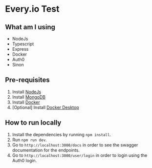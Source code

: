 # Every.io Test

## What am I using
- NodeJs
- Typescript
- Express 
- Docker
- Auth0
- Sinon

## Pre-requisites
1. Install [NodeJs](https://nodejs.org/es/)
2. Install [MongoDB](https://www.mongodb.com/try/download/community)
3. Install [Docker](https://docs.docker.com/engine/install/)
4. [Optional] Install [Docker Desktop](https://docs.docker.com/desktop/install/mac-install/)

## How to run locally
1. Install the dependencies by running `npm install`.
2. Run `npm run dev`.
3. Go to `http://localhost:3000/docs` in order to see the swagger documentation for the endpoints.
4. Go to `http://localhost:3000/user/login` in order to login using the Auth0 login.